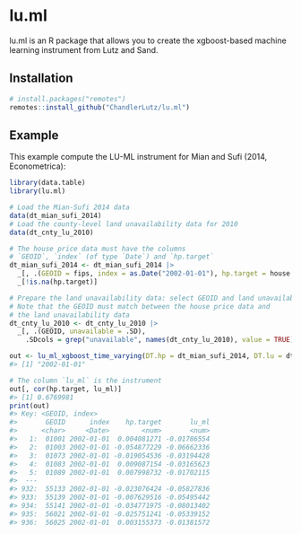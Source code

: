 
<!-- README.md is generated from README.Rmd. Please edit that file -->

# lu.ml

lu.ml is an R package that allows you to create the xgboost-based
machine learning instrument from Lutz and Sand.

## Installation

``` r
# install.packages("remotes")
remotes::install_github("ChandlerLutz/lu.ml")
```

## Example

This example compute the LU-ML instrument for Mian and Sufi (2014,
Econometrica):

``` r
library(data.table)
library(lu.ml)

# Load the Mian-Sufi 2014 data
data(dt_mian_sufi_2014)
# Load the county-level land unavailability data for 2010
data(dt_cnty_lu_2010)

# The house price data must have the columns
# `GEOID`, `index` (of type `Date`) and `hp.target`
dt_mian_sufi_2014 <- dt_mian_sufi_2014 |> 
  _[, .(GEOID = fips, index = as.Date("2002-01-01"), hp.target = house.net.worth)] |> 
  _[!is.na(hp.target)]

# Prepare the land unavailability data: select GEOID and land unavailability columns
# Note that the GEOID must match between the house price data and
# the land unavailability data
dt_cnty_lu_2010 <- dt_cnty_lu_2010 |>
  _[, .(GEOID, unavailable = .SD),
    .SDcols = grep("unavailable", names(dt_cnty_lu_2010), value = TRUE)]

out <- lu_ml_xgboost_time_varying(DT.hp = dt_mian_sufi_2014, DT.lu = dt_cnty_lu_2010)
#> [1] "2002-01-01"

# The column `lu_ml` is the instrument
out[, cor(hp.target, lu_ml)]
#> [1] 0.6769981
print(out)
#> Key: <GEOID, index>
#>       GEOID      index    hp.target       lu_ml
#>      <char>     <Date>        <num>       <num>
#>   1:  01001 2002-01-01  0.004081271 -0.01786554
#>   2:  01003 2002-01-01 -0.054877229 -0.06662336
#>   3:  01073 2002-01-01 -0.019054536 -0.03194428
#>   4:  01083 2002-01-01  0.009087154 -0.03165623
#>   5:  01089 2002-01-01  0.007998732 -0.01702115
#>  ---                                           
#> 932:  55133 2002-01-01 -0.023076424 -0.05827836
#> 933:  55139 2002-01-01 -0.007629516 -0.05495442
#> 934:  55141 2002-01-01 -0.034771975 -0.08013402
#> 935:  56021 2002-01-01 -0.025751241 -0.05339152
#> 936:  56025 2002-01-01  0.003155373 -0.01381572
```
